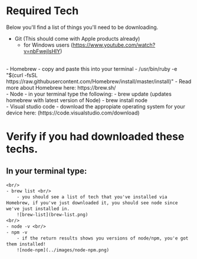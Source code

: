 # Required Tech 

Below you'll find a list of things you'll need to be downloading. 
- Git (This should come with Apple products already)
    - for Windows users (https://www.youtube.com/watch?v=nbFwejIsHlY)
<br/>
- Homebrew
    - copy and paste this into your terminal
        - /usr/bin/ruby -e "$(curl -fsSL https://raw.githubusercontent.com/Homebrew/install/master/install)"
    - Read more about Homebrew here: https://brew.sh/
<br/>
- Node
    - in your terminal type the following: 
        - brew update (updates homebrew with latest version of Node)
        - brew install node 
<br/>
- Visual studio code 
    - download the appropiate operating system for your device here: (https://code.visualstudio.com/download)

# Verify if you had downloaded these techs. 
## In your terminal type: 
    <br/>
    - brew list <br/>
        - you should see a list of tech that you've installed via Homebrew, if you've just downloaded it, you should see node since we've just installed in. 
        ![brew-list](brew-list.png)
    <br/>
    - node -v <br/>
    - npm -v 
        - if the return results shows you versions of node/npm, you'e got them installed! 
        ![node-npm](../images/node-npm.png)